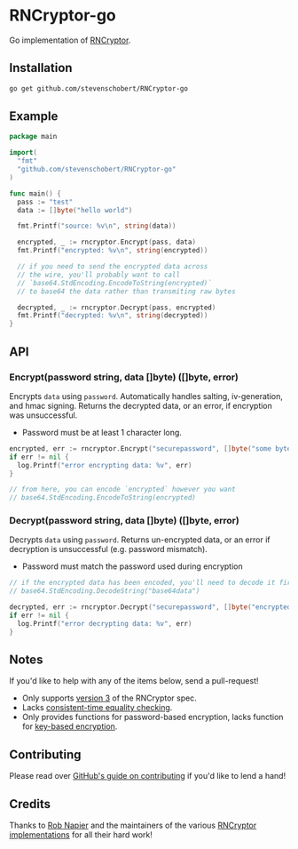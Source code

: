 RNCryptor-go
============

Go implementation of [RNCryptor](http://rncryptor.github.io).

## Installation

```sh
go get github.com/stevenschobert/RNCryptor-go
```

## Example

```go
package main

import(
  "fmt"
  "github.com/stevenschobert/RNCryptor-go"
)

func main() {
  pass := "test"
  data := []byte("hello world")

  fmt.Printf("source: %v\n", string(data))

  encrypted, _ := rncryptor.Encrypt(pass, data)
  fmt.Printf("encrypted: %v\n", string(encrypted))

  // if you need to send the encrypted data across
  // the wire, you'll probably want to call
  // `base64.StdEncoding.EncodeToString(encrypted)`
  // to base64 the data rather than transmiting raw bytes

  decrypted, _ := rncryptor.Decrypt(pass, encrypted)
  fmt.Printf("decrypted: %v\n", string(decrypted))
}
```

## API

### Encrypt(password string, data []byte) ([]byte, error)

Encrypts `data` using `password`. Automatically handles salting, iv-generation, and hmac signing.
Returns the decrypted data, or an error, if encryption was unsuccessful.

- Password must be at least 1 character long.

```go
encrypted, err := rncryptor.Encrypt("securepassword", []byte("some bytes to encrypt"))
if err != nil {
  log.Printf("error encrypting data: %v", err)
}

// from here, you can encode `encrypted` however you want
// base64.StdEncoding.EncodeToString(encrypted)
```

### Decrypt(password string, data []byte) ([]byte, error)

Decrypts `data` using `password`. Returns un-encrypted data, or an error if decryption is
unsuccessful (e.g. password mismatch).

- Password must match the password used during encryption

```go
// if the encrypted data has been encoded, you'll need to decode it first
// base64.StdEncoding.DecodeString("base64data")

decrypted, err := rncryptor.Decrypt("securepassword", []byte("encrypted bytes here"))
if err != nil {
  log.Printf("error decrypting data: %v", err)
}
```

## Notes

If you'd like to help with any of the items below, send a pull-request!

- Only supports [version
  3](https://github.com/RNCryptor/RNCryptor-Spec/blob/0625abe597e67af4a9a40f460a10bc069b7caf48/RNCryptor-Spec-v3.md)
  of the RNCryptor spec.
- Lacks [consistent-time equality
  checking](https://github.com/RNCryptor/RNCryptor-Spec/blob/0625abe597e67af4a9a40f460a10bc069b7caf48/RNCryptor-Spec-v3.md#consistent-time-equality-checking).
- Only provides functions for password-based encryption, lacks function for [key-based
  encryption](https://github.com/RNCryptor/RNCryptor-Spec/blob/0625abe597e67af4a9a40f460a10bc069b7caf48/RNCryptor-Spec-v3.md#key-based-encryption-abstract-language).


## Contributing

Please read over [GitHub's guide on
contributing](https://guides.github.com/activities/contributing-to-open-source/) if you'd like to
lend a hand!

## Credits

Thanks to [Rob Napier](http://robnapier.net) and the maintainers of the various
[RNCryptor implementations](https://github.com/RNCryptor) for all their hard work!
